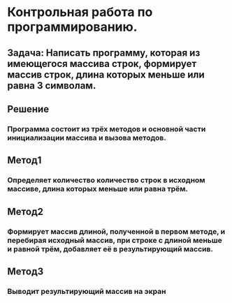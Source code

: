 # Контрольная работа по программированию.
## Задача: Написать программу, которая из имеющегося массива строк, формирует массив строк, длина которых меньше или равна 3 символам.
## Решение
### Программа состоит из трёх методов и основной части инициализации массива и вызова методов.
## Метод1
### Определяет количество количество строк в исходном массиве, длина которых меньше или равна трём.
## Метод2
### Формирует массив длиной, полученной в первом методе, и перебирая исходный массив, при строке с длиной меньше и равной трём, добавляет её в результирующий массив.
## Метод3
### Выводит результирующий массив на экран
